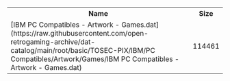 <table>
<tr><th>Name</th><th>Size</th></tr>
<tr><td>
[IBM PC Compatibles - Artwork - Games.dat](https://raw.githubusercontent.com/open-retrogaming-archive/dat-catalog/main/root/basic/TOSEC-PIX/IBM/PC Compatibles/Artwork/Games/IBM PC Compatibles - Artwork - Games.dat)
</td><td>114461</td></tr>
</table>
